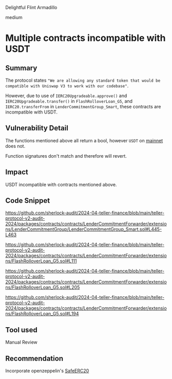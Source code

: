 Delightful Flint Armadillo

medium

# Multiple contracts incompatible with USDT

## Summary
The protocol states `"We are allowing any standard token that would be compatible with Uniswap V3 to work with our codebase"`.

However, due to use of `IERC20Upgradeable.approve()` and `IERC20Upgradeable.transfer()` in `FlashRolloverLoan_G5`, and `IERC20.transferFrom` in `LenderCommitmentGroup_Smart`, these contracts are incompatible with USDT. 

## Vulnerability Detail
The functions mentioned above all return a bool, however `USDT` on [mainnet](https://etherscan.io/token/0xdac17f958d2ee523a2206206994597c13d831ec7#code) does not. 

Function signatures don't match and therefore will revert.

## Impact
USDT incompatible with contracts mentioned above.

## Code Snippet
https://github.com/sherlock-audit/2024-04-teller-finance/blob/main/teller-protocol-v2-audit-2024/packages/contracts/contracts/LenderCommitmentForwarder/extensions/LenderCommitmentGroup/LenderCommitmentGroup_Smart.sol#L445-L463

https://github.com/sherlock-audit/2024-04-teller-finance/blob/main/teller-protocol-v2-audit-2024/packages/contracts/contracts/LenderCommitmentForwarder/extensions/FlashRolloverLoan_G5.sol#L111

https://github.com/sherlock-audit/2024-04-teller-finance/blob/main/teller-protocol-v2-audit-2024/packages/contracts/contracts/LenderCommitmentForwarder/extensions/FlashRolloverLoan_G5.sol#L205

https://github.com/sherlock-audit/2024-04-teller-finance/blob/main/teller-protocol-v2-audit-2024/packages/contracts/contracts/LenderCommitmentForwarder/extensions/FlashRolloverLoan_G5.sol#L194

## Tool used
Manual Review

## Recommendation
Incorporate openzeppelin's [SafeERC20](https://github.com/OpenZeppelin/openzeppelin-contracts/blob/master/contracts/token/ERC20/utils/SafeERC20.sol)